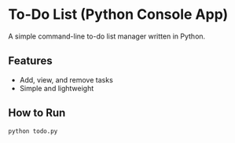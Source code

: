 # To-Do List (Python Console App)

A simple command-line to-do list manager written in Python.

## Features
- Add, view, and remove tasks
- Simple and lightweight

## How to Run
```bash
python todo.py
